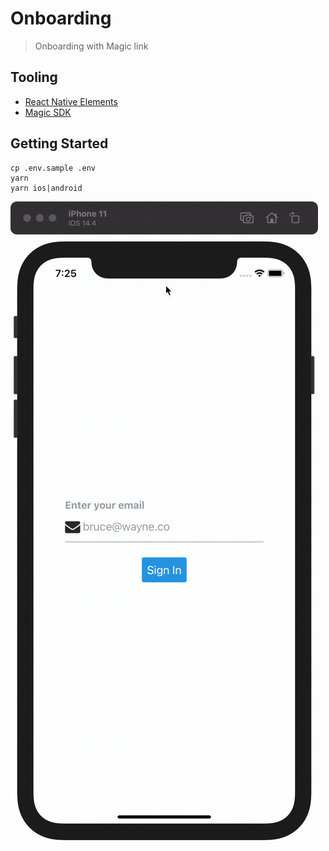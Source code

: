 # Onboarding

> Onboarding with Magic link

## Tooling

- [React Native Elements](https://reactnativeelements.com/)
- [Magic SDK](https://docs.magic.link/client-sdk/react-native/get-started)

## Getting Started

```console
cp .env.sample .env
yarn
yarn ios|android
```

![Onboarding preview](./assets/onboarding.gif)
